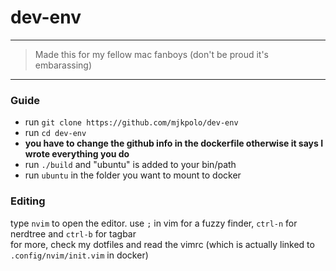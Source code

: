# dev-env
---
>Made this for my fellow mac fanboys (don't be proud it's embarassing)
---
### Guide
- run `git clone https://github.com/mjkpolo/dev-env`
- run `cd dev-env`
- **you have to change the github info in the dockerfile otherwise it says I wrote everything you do**
- run `./build` and "ubuntu" is added to your bin/path
- run `ubuntu` in the folder you want to mount to docker
### Editing
type `nvim` to open the editor. use `;` in vim for a fuzzy finder, `ctrl-n` for nerdtree and `ctrl-b` for tagbar <br/>
for more, check my dotfiles and read the vimrc (which is actually linked to `.config/nvim/init.vim` in docker)
